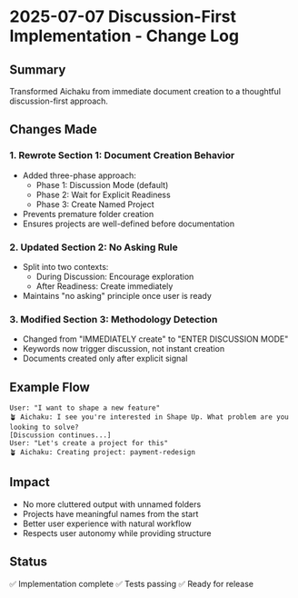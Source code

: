 # 2025-07-07 Discussion-First Implementation - Change Log

## Summary

Transformed Aichaku from immediate document creation to a thoughtful discussion-first approach.

## Changes Made

### 1. Rewrote Section 1: Document Creation Behavior

- Added three-phase approach:
  - Phase 1: Discussion Mode (default)
  - Phase 2: Wait for Explicit Readiness
  - Phase 3: Create Named Project
- Prevents premature folder creation
- Ensures projects are well-defined before documentation

### 2. Updated Section 2: No Asking Rule

- Split into two contexts:
  - During Discussion: Encourage exploration
  - After Readiness: Create immediately
- Maintains "no asking" principle once user is ready

### 3. Modified Section 3: Methodology Detection

- Changed from "IMMEDIATELY create" to "ENTER DISCUSSION MODE"
- Keywords now trigger discussion, not instant creation
- Documents created only after explicit signal

## Example Flow

```
User: "I want to shape a new feature"
🪴 Aichaku: I see you're interested in Shape Up. What problem are you looking to solve?
[Discussion continues...]
User: "Let's create a project for this"
🪴 Aichaku: Creating project: payment-redesign
```

## Impact

- No more cluttered output with unnamed folders
- Projects have meaningful names from the start
- Better user experience with natural workflow
- Respects user autonomy while providing structure

## Status

✅ Implementation complete ✅ Tests passing ✅ Ready for release
